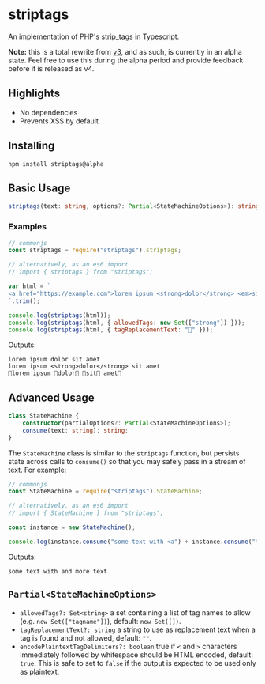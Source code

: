 # striptags

An implementation of PHP's [strip_tags](https://www.php.net/manual/en/function.strip-tags.php) in Typescript.

**Note:** this is a total rewrite from [v3](https://github.com/ericnorris/striptags/tree/v3.x.x), and as such, is currently in an alpha state. Feel free to use this during the alpha period and provide feedback before it is released as v4.

## Highlights

- No dependencies
- Prevents XSS by default

## Installing

```
npm install striptags@alpha
```

## Basic Usage

```typescript
striptags(text: string, options?: Partial<StateMachineOptions>): string;
```

### Examples

```javascript
// commonjs
const striptags = require("striptags").striptags;

// alternatively, as an es6 import
// import { striptags } from "striptags";

var html = `
<a href="https://example.com">lorem ipsum <strong>dolor</strong> <em>sit</em> amet</a>
`.trim();

console.log(striptags(html));
console.log(striptags(html, { allowedTags: new Set(["strong"]) }));
console.log(striptags(html, { tagReplacementText: "🍩" }));
```

Outputs:

```
lorem ipsum dolor sit amet
lorem ipsum <strong>dolor</strong> sit amet
🍩lorem ipsum 🍩dolor🍩 🍩sit🍩 amet🍩
```

## Advanced Usage

```typescript
class StateMachine {
    constructor(partialOptions?: Partial<StateMachineOptions>);
    consume(text: string): string;
}
```

The `StateMachine` class is similar to the `striptags` function, but persists state across calls to `consume()` so that you may safely pass in a stream of text. For example:

```javascript
// commonjs
const StateMachine = require("striptags").StateMachine;

// alternatively, as an es6 import
// import { StateMachine } from "striptags";

const instance = new StateMachine();

console.log(instance.consume("some text with <a") + instance.consume("tag>and more text"));
```

Outputs:

```
some text with and more text
```

## `Partial<StateMachineOptions>`

* `allowedTags?: Set<string>` a set containing a list of tag names to allow (e.g. `new Set(["tagname"])`), default: `new Set([])`.
* `tagReplacementText?: string` a string to use as replacement text when a tag is found and not allowed, default: `""`.
* `encodePlaintextTagDelimiters?: boolean` true if `<` and `>` characters immediately followed by whitespace should be HTML encoded, default: `true`. This is safe to set to `false` if the output is expected to be used only as plaintext.
